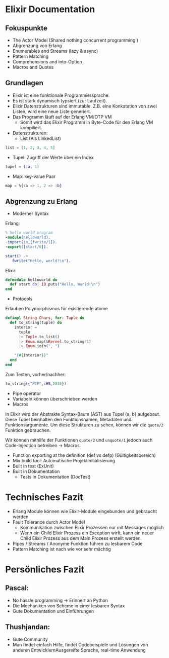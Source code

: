 # Elixir Documentation

## Fokuspunkte
- The Actor Model (Shared nothing concurrent programming )
- Abgrenzung von Erlang
- Enumerables and Streams (lazy & async)
- Pattern Matching
- Comprehensions and into-Option
- Macros and Quotes


## Grundlagen
- Elixir ist eine funktionale Programmiersprache.
- Es ist stark dynamisch typsiert (zur Laufzeit).
- Elixir Datenstrukturen sind immutable. Z.B. eine Konkatation von zwei Listen, wird eine neue Liste generiert.
- Das Programm läuft auf der Erlang VM/OTP VM
  - Somit wird das Elixir Programm in Byte-Code für den Erlang VM kompiliert.
- Datenstrukturen:
  - List (Als LinkedList)
```Elixir
list = [1, 2, 3, 4, 5]
```
  - Tupel: Zugriff der Werte über ein Index
```Elixir
tupel = (:a, 1)
```
  - Map: key-value Paar
```Elixir
map = %{:a => 1, 2 => :b}
```

## Abgrenzung zu Erlang

* Moderner Syntax

Erlang:
```Erlang
% hello world program
-module(helloworld).
-import(io,[fwrite/1]).
-export([start/0]).

start() ->
   fwrite("Hello, world!\n").
```

Elixir:
```Elixir
defmodule helloworld do
  def start do: IO.puts("Hello, World!\n")
end
```
* Protocols

Erlauben Polymorphismus für existierende atome
```Elixir
defimpl String.Chars, for: Tuple do
  def to_string(tuple) do
    interior =
      tuple
      |> Tuple.to_list()
      |> Enum.map(&Kernel.to_string/1)
      |> Enum.join(", ")

    "{#{interior}}"
  end
end
```
Zum Testen, vorher/nachher:
```Elixir
to_string({"PCP",:HS,2018})
```

* Pipe operator
* Variabeln können überschrieben werden
* Macros

In Elixir wird der Abstrakte Syntax-Baum (AST) aus Tupel {a, b} aufgebaut.
Diese Tupel beinhalten den Funktionsnamen, Metadaten und Funktionsargumente.
Um diese Strukturen zu sehen, können wir die `quote/2` Funktion gebrauchen.

Wir können mithilfe der Funktionen `quote/2` und `unquote/1` jedoch auch
Code-Injection betreiben -> Macros.

* Function exporting at the definition (def vs defp) (Gültigkeitsbereich)
* Mix build tool: Automatische Projektinitialisierung
* Built in test (ExUnit)
* Built in Dokumentation
    * Tests in Dokumentation (DocTest)

# Technisches Fazit
- Erlang Module können wie Elixir-Module eingebunden und gebraucht werden
- Fault Tolerance durch Actor Model
  - Kommunikation zwischen Elixir Prozessen nur mit Messages möglich
  - Wenn ein Child Elixir Prozess ein Exception wirft, kann ein neuer Child Elixir Prozess aus dem Main Prozess erstellt werden.
- Pipes / Streams / Anonyme Funktion führen zu lesbarem Code
- Pattern Matching ist nach wie vor sehr mächtig

# Persönliches Fazit
## Pascal:
- No hassle programming -> Erinnert an Python
- Die Mechaniken von Scheme in einer lesbaren Syntax
- Gute Dokumentation und Einführungen

## Thushjandan:
- Gute Community
- Man findet einfach Hilfe, findet Codebeispiele und Lösungen von anderen EntwicklernAusgereifte Sprache, real-time Anwendung
